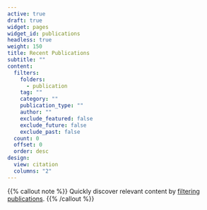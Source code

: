 ```yaml
---
active: true
draft: true
widget: pages
widget_id: publications
headless: true
weight: 150
title: Recent Publications
subtitle: ""
content:
  filters:
    folders:
      - publication
    tag: ""
    category: ""
    publication_type: ""
    author: ""
    exclude_featured: false
    exclude_future: false
    exclude_past: false
  count: 0
  offset: 0
  order: desc
design:
  view: citation
  columns: "2"
---
```


{{% callout note %}}
Quickly discover relevant content by [filtering publications](./publication/).
{{% /callout %}}
